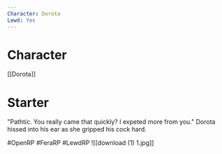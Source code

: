 ```yaml
---
Character: Dorota
Lewd: Yes
---
```

# Character
[[Dorota]]

# Starter
"Pathtic. You really came that quickly? I expeted more from you." Dorota hissed into his ear as she gripped his cock hard.

#OpenRP #FeraRP #LewdRP 
![[download (1) 1.jpg]]